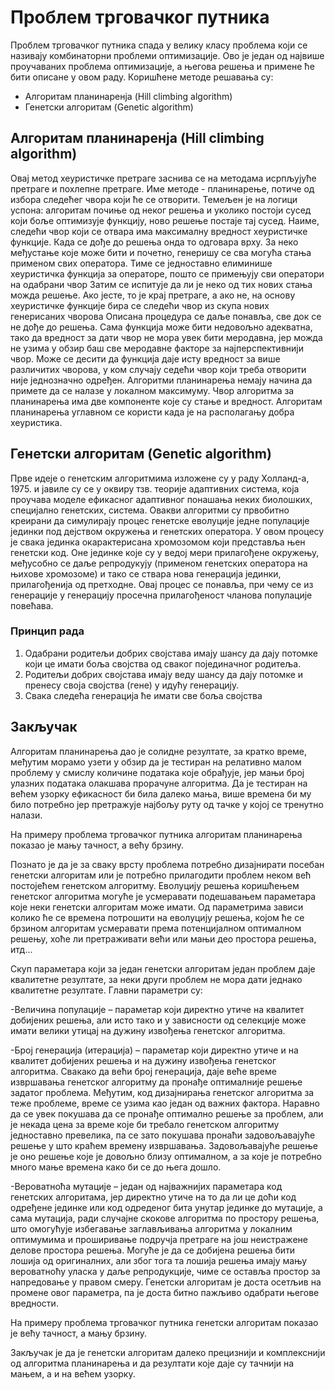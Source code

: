 # Проблем трговачког путника

Проблем трговачког путника спада у велику класу проблема који се називају комбинаторни проблеми оптимизације. Ово је један од највише проучаваних проблема оптимизације, а његова решења и примене ће бити описане у овом раду. Коришћене методе решавања су:

- Алгоритам планинаренја (Hill climbing algorithm) 
- Генетски алгоритам (Genetic algorithm)

## Алгоритам планинаренја (Hill climbing algorithm)

Овај метод хеуристичке претраге заснива се на методама исрпљујуће претраге и похлепне претраге. Име методе - планинарење, потиче од избора следећег чвора који ће се отворити. Темељен је на логици успона: алгоритам почиње од неког решења и уколико постоји сусед који боље оптимизује функцију, ново решење постаје 
тај сусед. Наиме, следећи чвор који се отвара има максималну вредност хеуристичке функције. Када се дође до решења онда то одговара врху. За неко међустање које може бити и почетно, генеришу се сва могућа стања применом свих оператора. Тиме се једноставно елиминише хеуристичка функција за операторе, пошто се примењују сви оператори на одабрани чвор Затим се испитује да ли је неко од тих нових стања можда решење. Ако јесте, то је крај претраге, а ако не, на основу хеуристичке функције бира се следећи чвор из скупа нових генерисаних чворова 
Описана процедура се даље понавља, све док се не дође до решења. Сама функција може бити недовољно адекватна, тако да вредност за дати чвор не мора увек бити меродавна, јер можда не узима у обзир баш све меродавне факторе за најперспективнији чвор. Може се десити да функција даје исту вредност за више различитих чворова, у ком случају седећи чвор који треба отворити није једнозначно одређен. Алгоритми  планинарења  немају начина да примете да се налазе у локалном максимуму. Чвор алгоритма за планинарења има две компоненте које су стање и вредност. Алгоритам планинарења углавном се користи када је на располагању добра хеуристика.

## Генетски алгоритам (Genetic algorithm)

Прве идеје о генетским алгоритмима изложене су у раду Холланд-а, 1975. и јавиле су се у оквиру тзв. теорије адаптивних система, која проучава моделе ефикасног адаптивног понашања неких биолошких, специјално генетских, система. Овакви алгоритми су првобитно креирани да симулирају процес генетске еволуције једне популације јединки под дејством окружења и генетских оператора. У овом процесу је свака јединка окарактерисана хромозомом који представља њен генетски код. Оне јединке које су у ведој мери прилагођене окружењу, међусобно се даље репродукују (применом генетских оператора на њихове хромозоме) и тако се ствара нова генерација јединки, прилагођенија од претходне. Овај процес се понавља, при чему се из генерације у генерацију просечна прилагођеност чланова популације повећава. 

### Принцип рада 

1. Одабрани родитељи добрих својстава имају шансу да дају потомке који це имати боља својства од сваког појединачног родитеља. 
2. Родитељи добрих својстава имају веду шансу да дају потомке и пренесу своја својства (гене) у идућу генерацију. 
3. Свака следећа генерација ће имати све боља својства 

## Закључак

Алгоритам планинарења дао је солидне резултате, за кратко време, међутим морамо узети у обзир да је тестиран на релативно малом проблему у смислу количине података које обрађује, јер мањи број улазних података олакшава прорачуне алгоритма. Да је тестиран на већем узорку ефикасност би била далеко мања, више времена би му било потребно јер претражује најбољу руту од тачке у којој се тренутно налази.  

На примеру проблема трговачког путника алгоритам планинарења показао је мању тачност, а већу брзину. 
 
Познато је да је за сваку врсту проблема потребно дизајнирати посебан генетски алгоритам или је потребно прилагодити проблем неком већ постојећем генетском алгоритму. Еволуцију решења коришћењем генетског алгоритма могуће је усмеравати подешавањем параметара које неки генетски алгоритам може 
имати. Од параметрима зависи колико ће се времена потрошити на еволуцију решења, којом ће се брзином алгоритам усмеравати према потенцијалном оптималном решењу, хоће ли претраживати већи или мањи део простора решења, итд... 

Скуп параметара који за један генетски алгоритам један проблем даје квалитетне резултате, за неки други проблем не мора дати једнако квалитетне резултате. Главни параметри су: 
 
-Величина популације – параметар који директно утиче на квалитет добијених решења, али исто тако и у зависности од селекције може имати велики утицај на дужину извођења генетског алгоритма. 
 
-Број генерација (итерација) – параметар који директно утиче и на квалитет добијених решења и на дужину извођења генетског алгоритма. Свакако да већи број генерација, даје веће време извршавања генетског алгоритму да пронађе оптималније решење задатог проблема. Међутим, код дизајнирања генетског алгоритма за теже проблеме, време се узима као један од важних фактора. Наравно да се увек покушава да се пронађе оптимално решење за проблем, али је некада цена за време које би требало генетском алгоритму једноставно превелика, па се зато покушава пронаћи задовољавајуће решење у што краћем времену извршавања. Задовољавајуће решење је оно решење које је довољно близу оптималном, а за које је потребно много мање времена како би се до њега дошло. 
 
-Вероватноћа мутације – један од најважнијих параметара код генетских алгоритама, јер директно утиче на то да ли це доћи код одређене јединке или код одреденог бита унутар јединке до мутације, а сама мутација, ради случајне скокове алгоритма по простору решења, што омогућује избегавање заглављивања алгоритма у локалним оптимумима и проширивање подручја претраге на још неистражене делове простора решења. Могуће је да се добијена решења бити лошија од оригиналних, али због тога та лошија решења имају мању вероватноћу уласка у даље репродукције, чиме се оставља простор за напредовање у правом смеру. Генетски алгоритам је доста осетљив на промене овог параметра, па је доста битно пажљиво одабрати његове вредности. 
 
На примеру проблема трговачког путника генетски алгоритам показао је већу тачност, а мању брзину. 
 
Закључак је да је генетски алгоритам далеко прецизнији и комплекснији од алгоритма планинарења и да резултати које даје су тачнији на мањем, а и на већем узорку.
